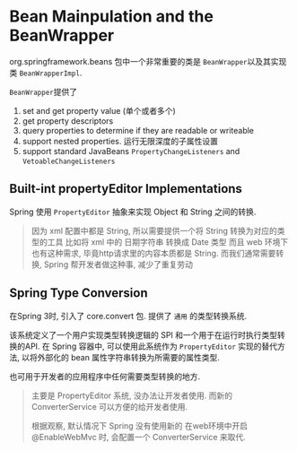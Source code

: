 # Bean Mainpulation and the BeanWrapper

org.springframework.beans 包中一个非常重要的类是 `BeanWrapper`以及其实现类
`BeanWrapperImpl`.

`BeanWrapper`提供了

1. set and get property value (单个或者多个)
2. get property descriptors
3. query properties to determine if they are readable or writeable
4. support nested properties. 运行无限深度的子属性设置
5. support standard JavaBeans `PropertyChangeListeners` and `VetoableChangeListeners`

## Built-int propertyEditor Implementations

Spring 使用 `PropertyEditor` 抽象来实现 Object 和 String 之间的转换.

> 因为 xml 配置中都是 String, 所以需要提供一个将 String 转换为对应的类型的工具
> 比如将 xml 中的 日期字符串 转换成 Date 类型
> 而且 web 环境下也有这种需求, 毕竟http请求里的内容本质都是 String.
> 而我们通常需要转换, Spring 帮开发者做这种事, 减少了重复劳动

## Spring Type Conversion

在Spring 3时, 引入了 core.convert 包. 提供了 `通用` 的类型转换系统.

该系统定义了一个用户实现类型转换逻辑的 SPI
和一个用于在运行时执行类型转换的API.
在 Spring 容器中, 可以使用此系统作为 `PropertyEditor` 实现的替代方法,
以将外部化的 bean 属性字符串转换为所需要的属性类型.

也可用于开发者的应用程序中任何需要类型转换的地方.

> 主要是 PropertyEditor 系统, 没办法让开发者使用.
> 而新的 ConverterService 可以方便的给开发者使用.
>
> 根据观察, 默认情况下 Spring 没有使用新的
> 在web环境中开启 @EnableWebMvc 时, 会配置一个 ConverterService 来取代.
